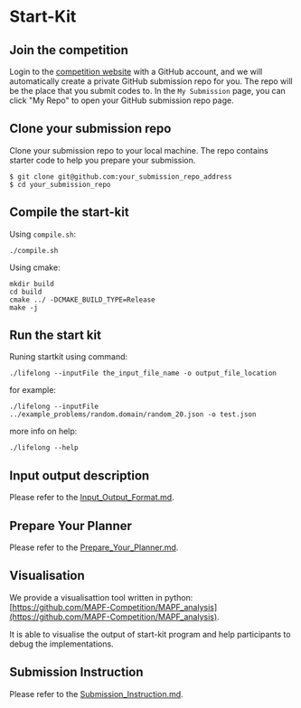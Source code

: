 # Start-Kit

## Join the competition

Login to the [competition website](http://www.leagueofrobotrunners.org/) with a GitHub account, and we will automatically create a private GitHub submission repo for you.
The repo will be the place that you submit codes to. In the `My Submission` page, you can click "My Repo" to open your GitHub submission repo page.

## Clone your submission repo

Clone your submission repo to your local machine. The repo contains starter code to help you prepare your submission.

```
$ git clone git@github.com:your_submission_repo_address
$ cd your_submission_repo
```

## Compile the start-kit

Using `compile.sh`:
```shell
./compile.sh
```

Using cmake: 
```shell
mkdir build
cd build
cmake ../ -DCMAKE_BUILD_TYPE=Release
make -j
```

## Run the start kit

Runing startkit using command: 
```shell
./lifelong --inputFile the_input_file_name -o output_file_location
```

for example:
```shell
./lifelong --inputFile ../example_problems/random.domain/random_20.json -o test.json
```

more info on help:
```shell
./lifelong --help
```

## Input output description

Please refer to the [Input_Output_Format.md](./Input_Output_Format.md).

## Prepare Your Planner

Please refer to the [Prepare_Your_Planner.md](./Prepare_Your_Planner.md).

## Visualisation
We provide a visualisattion tool written in python: [https://github.com/MAPF-Competition/MAPF_analysis](https://github.com/MAPF-Competition/MAPF_analysis).

It is able to visualise the output of start-kit program and help participants to debug the implementations.

## Submission Instruction

Please refer to the [Submission_Instruction.md](./Submission_Instruction.md).



